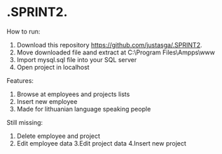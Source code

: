 # .SPRINT2.

How to run:

1. Download this repository https://github.com/justasga/.SPRINT2.
2. Move downloaded file aand extract at C:\Program Files\Ampps\www
3. Import mysql.sql file into your SQL server
4. Open project in localhost


Features: 

1. Browse at employees and projects lists
2. Insert new employee
3. Made for lithuanian language speaking people

Still missing:

1. Delete employee and project
2. Edit employee data 
3.Edit project data
4.Insert new project
